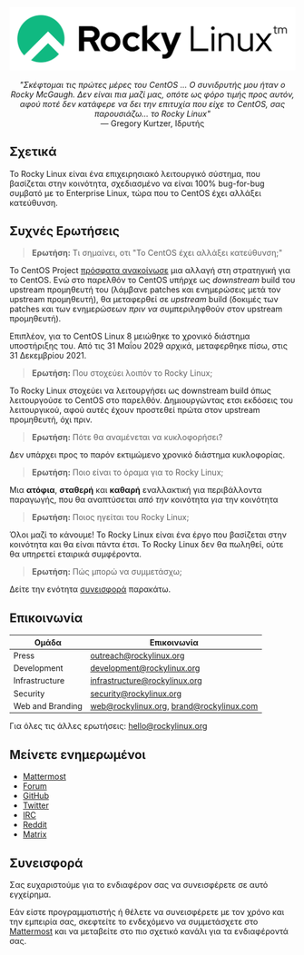 <p align="center">
<a href="https://rockylinux.org/">
<img src="https://raw.githubusercontent.com/rocky-linux/branding/main/logo-text-light%402x.png" alt="Rocky Linux Logo">
</a>
</p>

<p align="center">
<i>"Σκέφτομαι τις πρώτες μέρες του CentOS ... Ο συνιδρυτής μου ήταν ο Rocky McGaugh. Δεν είναι πια μαζί μας, οπότε ως φόρο τιμής προς αυτόν, αφού ποτέ δεν κατάφερε να δει την επιτυχία που είχε το CentOS, σας παρουσιάζω... το Rocky Linux"</i><br>
— Gregory Kurtzer, Ιδρυτής
</p>

## Σχετικά

Το Rocky Linux είναι ένα επιχειρησιακό λειτουργικό σύστημα, που βασίζεται στην κοινότητα, σχεδιασμένο να είναι 100% bug-for-bug συμβατό με το Enterprise Linux, τώρα που το CentOS έχει αλλάξει κατεύθυνση.

## Συχνές Ερωτήσεις

> **Ερωτήση:** Τι σημαίνει, οτι "Το CentOS έχει αλλάξει κατεύθυνση;"

Το CentOS Project [πρόσφατα ανακοίνωσε](https://blog.centos.org/2020/12/future-is-centos-stream/) μια αλλαγή στη στρατηγική για το CentOS. Ενώ στο παρελθόν το CentOS υπήρχε ως *downstream* build του upstream προμηθευτή του (λάμβανε patches και ενημερώσεις μετά τον upstream προμηθευτή), θα μεταφερθεί σε *upstream* build (δοκιμές των patches και των ενημερώσεων *πριν να* συμπεριληφθούν στον upstream προμηθευτή).

Επιπλέον, για το CentOS Linux 8 μειώθηκε το χρονικό διάστημα υποστήριξης του. Από τις 31 Μαΐου 2029 αρχικά, μεταφερθηκε πίσω, στις 31 Δεκεμβρίου 2021.

> **Ερωτήση:** Που στοχεύει λοιπόν το Rocky Linux;

Το Rocky Linux στοχεύει να λειτουργήσει ως downstream build όπως λειτουργούσε το CentOS στο παρελθόν. Δημιουργώντας ετσι εκδόσεις του λειτουργικού, αφού αυτές έχουν προστεθεί πρώτα στον upstream προμηθευτή, όχι πριν.

> **Ερωτήση:** Πότε θα αναμένεται να κυκλοφορήσει?

Δεν υπάρχει προς το παρόν εκτιμώμενο χρονικό διάστημα κυκλοφορίας.

> **Ερωτήση:** Ποιο είναι το όραμα για το Rocky Linux;

Μια **ατόφια**, **σταθερή** και **καθαρή** εναλλακτική για περιβάλλοντα παραγωγής, που θα αναπτύσεται *από την* κοινότητα *για* την κοινότητα

> **Ερωτήση:** Ποιος ηγείται του Rocky Linux;

Όλοι μαζί το κάνουμε! Το Rocky Linux είναι ένα έργο που βασίζεται στην κοινότητα και θα είναι πάντα έτσι. Το Rocky Linux δεν θα πωληθεί, ούτε θα υπηρετεί εταιρικά συμφέροντα.

> **Ερωτήση:** Πώς μπορώ να συμμετάσχω;

Δείτε την ενότητα [συνεισφορά](#Συνεισφορά) παρακάτω.

## Επικοινωνία

| Ομάδα                         | Επικοινωνία                               |
|-------------------------------|-------------------------------------------|
| Press                         | outreach@rockylinux.org                   |
| Development                   | development@rockylinux.org                |
| Infrastructure                | infrastructure@rockylinux.org             |
| Security                      | security@rockylinux.org                   |
| Web and Branding              | web@rockylinux.org, brand@rockylinux.com  |


Για όλες τις άλλες ερωτήσεις: hello@rockylinux.org

## Μείνετε ενημερωμένοι

* [Mattermost](https://chat.rockylinux.org)
* [Forum](https://forums.rockylinux.org/)
* [GitHub](https://github.com/rocky-linux/)
* [Twitter](https://twitter.com/rocky_linux)
* [IRC](https://webchat.freenode.net/?channels=rockylinux)
* [Reddit](https://www.reddit.com/r/RockyLinux)
* [Matrix](https://matrix.to/#/+rockylinux:matrix.org)

## Συνεισφορά

Σας ευχαριστούμε για το ενδιαφέρον σας να συνεισφέρετε σε αυτό εγχείρημα.

Εάν είστε προγραμματιστής ή θέλετε να συνεισφέρετε με τον χρόνο και την εμπειρία σας, σκεφτείτε το ενδεχόμενο να συμμετάσχετε στο [Mattermost](https://chat.rockylinux.org) και να μεταβείτε στο πιο σχετικό κανάλι για τα ενδιαφέροντά σας.
